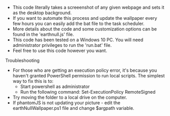 * This code literally takes a screeenshot of any given webpage and sets it as the desktop background.
* If you want to automate this process and update the wallpaper every few hours you can easily add the bat file to the task scheduler.
* More details about the code and some customization options can be found in the 'earthnull.js' file. 
* This code has been tested on a Windows 10 PC. You will need administrator privileges to run the 'run.bat' file.
* Feel free to use this code however you want.

Troubleshooting
* For those who are getting an execution policy error, it's because you haven't granted PowerShell permission to run local scripts. The simplest way to fix this is to:
	* Start powershell as administrator
	* Run the following command: Set-ExecutionPolicy RemoteSigned
* Try moving the folder to a local drive on the computer.
* If phantomJS is not updating your picture - edit the earthNullWallpaper.ps1 file and change $argpath variable.
